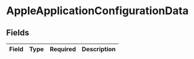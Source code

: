 # AppleApplicationConfigurationData


## Fields

| Field       | Type        | Required    | Description |
| ----------- | ----------- | ----------- | ----------- |